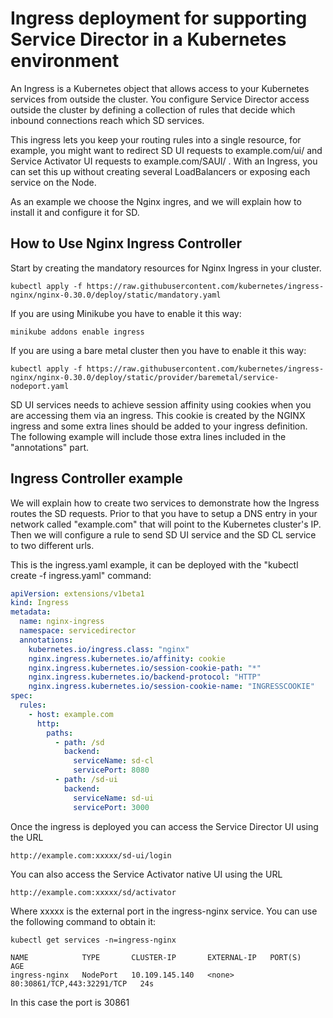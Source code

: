 Ingress deployment for supporting Service Director in a Kubernetes environment
==========================

An Ingress is a Kubernetes object that allows access to your Kubernetes services from outside the cluster. You configure Service Director access outside the cluster by defining a collection of rules that decide which inbound connections reach which SD services.

This ingress lets you keep your routing rules into a single resource, for example, you might want to redirect SD UI requests to example.com/ui/  and Service Activator UI requests to example.com/SAUI/ . With an Ingress, you can set this up without creating several LoadBalancers or exposing each service on the Node.

As an example we choose the Nginx ingres, and we will explain how to install it and configure it for SD.

How to Use Nginx Ingress Controller
-----

Start by creating the mandatory resources for Nginx Ingress in your cluster.

    kubectl apply -f https://raw.githubusercontent.com/kubernetes/ingress-nginx/nginx-0.30.0/deploy/static/mandatory.yaml

If you are using Minikube you have to enable it this way:

    minikube addons enable ingress

If you are using a bare metal cluster then you have to enable it this way:
    
    kubectl apply -f https://raw.githubusercontent.com/kubernetes/ingress-nginx/nginx-0.30.0/deploy/static/provider/baremetal/service-nodeport.yaml


SD UI services needs to achieve session affinity using cookies when you are accessing them via an ingress. This cookie is created by the NGINX ingress and some extra lines should be added to your ingress definition. The following example will include those extra lines included in the "annotations" part.


Ingress Controller example
-----

We will explain how to create two services to demonstrate how the Ingress routes the SD requests. Prior to that you have to setup a DNS entry in your network called "example.com" that will point to the Kubernetes cluster's IP. Then we will configure a rule to send SD UI service and the SD CL service to two different urls.

This is the ingress.yaml example, it can be deployed with the "kubectl create -f ingress.yaml" command:

```yaml
apiVersion: extensions/v1beta1
kind: Ingress
metadata:
  name: nginx-ingress
  namespace: servicedirector
  annotations:
    kubernetes.io/ingress.class: "nginx"
    nginx.ingress.kubernetes.io/affinity: cookie
    nginx.ingress.kubernetes.io/session-cookie-path: "*"
    nginx.ingress.kubernetes.io/backend-protocol: "HTTP"
    nginx.ingress.kubernetes.io/session-cookie-name: "INGRESSCOOKIE"
spec:
  rules:
    - host: example.com
      http:
        paths:
          - path: /sd
            backend:
              serviceName: sd-cl
              servicePort: 8080
          - path: /sd-ui
            backend:
              serviceName: sd-ui
              servicePort: 3000

```

Once the ingress is deployed you can access the Service Director UI using the URL 

    http://example.com:xxxxx/sd-ui/login

You can also access the Service Activator native UI using the URL 

    http://example.com:xxxxx/sd/activator 

Where xxxxx is the external port in the ingress-nginx service. You can use the following command to obtain it:

    kubectl get services -n=ingress-nginx

    NAME            TYPE       CLUSTER-IP       EXTERNAL-IP   PORT(S)                      AGE
    ingress-nginx   NodePort   10.109.145.140   <none>        80:30861/TCP,443:32291/TCP   24s

In this case the port is 30861
 